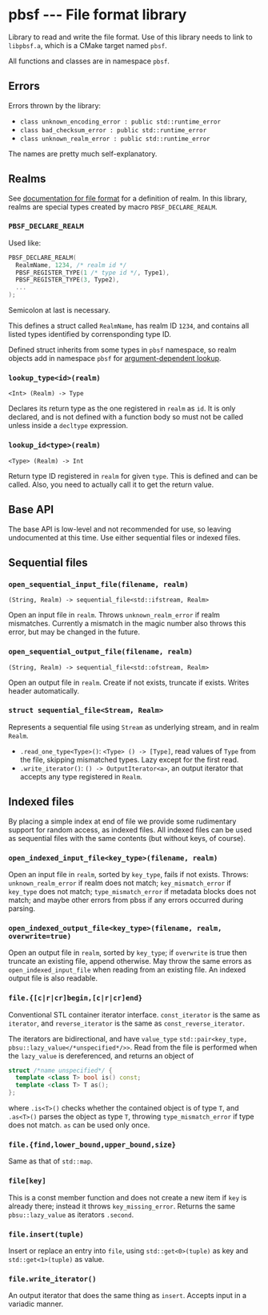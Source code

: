 # pbsf --- File format library

Library to read and write the file format.  Use of this library needs to
link to `libpbsf.a`, which is a CMake target named `pbsf`.

All functions and classes are in namespace `pbsf`.

## Errors

Errors thrown by the library:

- `class unknown_encoding_error : public std::runtime_error`
- `class bad_checksum_error : public std::runtime_error`
- `class unknown_realm_error : public std::runtime_error`

The names are pretty much self-explanatory.

## Realms

See [documentation for file format](file.md) for a definition of realm.  In
this library, realms are special types created by macro
`PBSF_DECLARE_REALM`.

### `PBSF_DECLARE_REALM`

Used like:
```cpp
PBSF_DECLARE_REALM(
  RealmName, 1234, /* realm id */
  PBSF_REGISTER_TYPE(1 /* type id */, Type1),
  PBSF_REGISTER_TYPE(3, Type2),
  ...
);
```

Semicolon at last is necessary.

This defines a struct called `RealmName`, has realm ID `1234`, and contains
all listed types identified by corrensponding type ID.

Defined struct inherits from some types in `pbsf` namespace, so realm
objects add in namespace `pbsf` for
[argument-dependent lookup](http://en.cppreference.com/w/cpp/language/adl).

### `lookup_type<id>(realm)`

`<Int> (Realm) -> Type`

Declares its return type as the one registered in `realm` as `id`.  It is
only declared, and is not defined with a function body so must not be
called unless inside a `decltype` expression.

### `lookup_id<type>(realm)`

`<Type> (Realm) -> Int`

Return type ID registered in `realm` for given `type`.  This is defined and
can be called.  Also, you need to actually call it to get the return value.

## Base API

The base API is low-level and not recommended for use, so leaving
undocumented at this time.  Use either sequential files or indexed files.

## Sequential files

### `open_sequential_input_file(filename, realm)`

`(String, Realm) -> sequential_file<std::ifstream, Realm>`

Open an input file in `realm`.  Throws `unknown_realm_error` if realm
mismatches.  Currently a mismatch in the magic number also throws this
error, but may be changed in the future.

### `open_sequential_output_file(filename, realm)`

`(String, Realm) -> sequential_file<std::ofstream, Realm>`

Open an output file in `realm`.  Create if not exists, truncate if exists.
Writes header automatically.

### `struct sequential_file<Stream, Realm>`

Represents a sequential file using `Stream` as underlying stream, and in
realm `Realm`.

- `.read_one_type<Type>()`: `<Type> () -> [Type]`, read values of `Type`
  from the file, skipping mismatched types.  Lazy except for the first
  read.
- `.write_iterator()`: `() -> OutputIterator<a>`, an output iterator that
  accepts any type registered in `Realm`.

## Indexed files

By placing a simple index at end of file we provide some rudimentary
support for random access, as indexed files.  All indexed files can be used
as sequential files with the same contents (but without keys, of course).

### `open_indexed_input_file<key_type>(filename, realm)`

Open an input file in `realm`, sorted by `key_type`, fails if not exists.
Throws: `unknown_realm_error` if realm does not match; `key_mismatch_error`
if `key_type` does not match; `type_mismatch_error` if metadata blocks does
not match; and maybe other errors from pbss if any errors occurred during
parsing.

### `open_indexed_output_file<key_type>(filename, realm, overwrite=true)`

Open an output file in `realm`, sorted by `key_type`; if `overwrite` is
true then truncate an existing file, append otherwise.  May throw the same
errors as `open_indexed_input_file` when reading from an existing file.  An
indexed output file is also readable.

### `file.{[c|r|cr]begin,[c|r|cr]end}`

Conventional STL container iterator interface.  `const_iterator` is the
same as `iterator`, and `reverse_iterator` is the same as
`const_reverse_iterator`.

The iterators are bidirectional, and have `value_type`
`std::pair<key_type, pbsu::lazy_value</*unspecified*/>>`.
Read from the file is performed when the `lazy_value` is dereferenced, and
returns an object of
```cpp
struct /*name unspecified*/ {
  template <class T> bool is() const;
  template <class T> T as();
};
```
where `.is<T>()` checks whether the contained object is of type `T`, and
`.as<T>()` parses the object as type `T`, throwing `type_mismatch_error` if
type does not match.  `as` can be used only once.

### `file.{find,lower_bound,upper_bound,size}`

Same as that of `std::map`.

### `file[key]`

This is a const member function and does not create a new item if `key` is
already there; instead it throws `key_missing_error`.  Returns the same
`pbsu::lazy_value` as iterators `.second`.

### `file.insert(tuple)`

Insert or replace an entry into `file`, using `std::get<0>(tuple)` as key
and `std::get<1>(tuple)` as value.

### `file.write_iterator()`

An output iterator that does the same thing as `insert`.  Accepts input in
a variadic manner.
